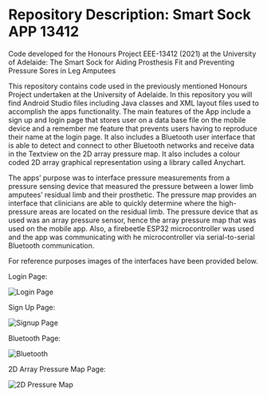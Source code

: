 # Repository Description: Smart Sock APP 13412

Code developed for the Honours Project EEE-13412 (2021) at the University of Adelaide: The Smart Sock for Aiding Prosthesis Fit and Preventing Pressure Sores in Leg Amputees

This repository contains code used in the previously mentioned Honours Project undertaken at the University of Adelaide. In this repository you will find Android Studio files including Java classes and XML layout files used to accomplish the apps functionality. The main features of the App include a sign up and login page that stores user on a data base file on the mobile device and a remember me feature that prevents users having to reproduce their name at the login page. It also includes a Bluetooth user interface that is able to detect and connect to other Bluetooth networks and receive data in the Textview on the 2D array pressure map. It also includes a colour coded 2D array graphical representation using a library called Anychart. 

The apps’ purpose was to interface pressure measurements from a pressure sensing device that measured the pressure between a lower limb amputees’ residual limb and their prosthetic. The pressure map provides an interface that clinicians are able to quickly determine where the high-pressure areas are located on the residual limb. The pressure device that as used was an array pressure sensor, hence the array pressure map that was used on the mobile app. Also, a firebeetle ESP32 microcontroller was used and the app was communicating with he microcontroller via serial-to-serial Bluetooth communication.


For reference purposes images of the interfaces have been provided below. 

Login Page:

![Login Page](https://user-images.githubusercontent.com/82750312/138976642-4e968f3e-34a0-4c9a-aba9-56315a0915a5.PNG) 

Sign Up Page:

![Signup Page](https://user-images.githubusercontent.com/82750312/138976703-f21dab33-3419-4bc7-b590-b470c55dd2d3.PNG)

Bluetooth Page: 

![Bluetooth](https://user-images.githubusercontent.com/82750312/138977088-fc957df4-299d-4aab-8dc5-ca373ca308b0.PNG)

2D Array Pressure Map Page: 

![2D Pressure Map](https://user-images.githubusercontent.com/82750312/138978085-fa8f5316-b109-4789-9d92-06f75e8a2257.PNG)
